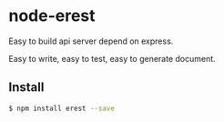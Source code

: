 # node-erest

Easy to build api server depend on express.

Easy to write, easy to test, easy to generate document.

## Install 

```bash
$ npm install erest --save
```
